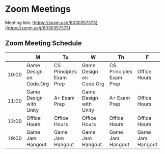 # Zoom Meetings

Meeting link: [https://zoom.us/j/6030357373](https://zoom.us/j/6030357373)

## Zoom Meeting Schedule

|       |  M                      | Tu                      | W                       | Th                      | F          |
| ---:  | ---                     | ---                     | ---                     | ---                     | ---        |
| 10:00 | Game Design on Code.Org | CS Principles Exam Prep | Game Design on Code.Org | CS Principles Exam Prep | Office Hours
| 11:00 | Game Design with Unity  | A+ Exam Prep            | Game Design with Unity  | A+ Exam Prep            | Office Hours
| 12:00 | Office Hours            | Office Hours            | Office Hours            | Office Hours            | Office Hours            
| 19:00 | Game Jam Hangout        | Game Jam Hangout        | Game Jam Hangout        | Game Jam Hangout        | Game Jam Hangout                               
